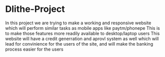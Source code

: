 # Dlithe-Project
In this project we are trying to make a working and responsive website which will perform similar tasks as mobile apps like paytm/phonepe
This is to make those features more readily available to desktop/laptop users
This website will have a credit generration and aprovl system as well which will lead for convinience for the users of the site, and will make the banking process easier for the users
